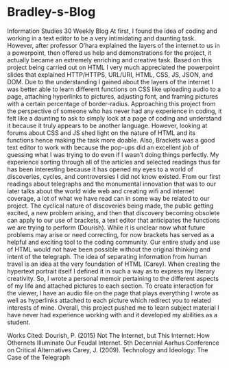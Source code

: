# Bradley-s-Blog
Information Studies 30 Weekly Blog 
At first, I found the idea of coding and working in a text editor to be a very intimidating and daunting task. However, after professor O’hara explained the layers of the internet to us in a powerpoint, then offered us help and demonstrations for the project, it actually became an extremely enriching and creative task. Based on this project being carried out on HTML I very much appreciated the powerpoint slides that explained HTTP/HTTPS, URL/URI, HTML, CSS, JS, JSON, and DOM. Due to the understanding I gained about the layers of the internet I was better able to learn different functions on CSS like uploading audio to a page, attaching hyperlinks to pictures, adjusting font, and framing pictures with a certain percentage of border-radius. Approaching this project from the perspective of someone who has never had any experience in coding, it felt like a daunting to ask to simply look at a page of coding and understand it because it truly appears to be another language. However, looking at forums about CSS and JS shed light on the nature of HTML and its functions hence making the task more doable. Also, Brackets was a good text editor to work with because the pop-ups did an excellent job of guessing what I was trying to do even if I wasn’t doing things perfectly. My experience sorting through all of the articles and selected readings thus far has been interesting because it has opened my eyes to a world of discoveries, cycles, and controversies I did not know existed. From our first readings about telegraphs and the monumental innovation that was to our later talks about the world wide web and creating wifi and internet coverage, a lot of what we have read can in some way be related to our project. The cyclical nature of discoveries being made, the public getting excited, a new problem arising, and then that discovery becoming obsolete can apply to our use of brackets, a text editor that anticipates the functions we are trying to perform (Dourish). While it is unclear now what future problems may arise or need correcting, for now brackets has served as a helpful and exciting tool to the coding community. Our entire study and use of HTML would not have been possible without the original thinking and intent of the telegraph. The idea of separating information from human travel is an idea at the very foundation of HTML (Carey). When creating the hypertext portrait itself I defined it in such a way as to express my literary creativity. So, I wrote a personal memoir pertaining to the different aspects of my life and attached pictures to each section. To create interaction for the viewer, I have an audio file on the page that plays everything I wrote as well as hyperlinks attached to each picture which redirect you to related interests of mine. Overall, this project pushed me to learn subject material I have never had experience working with and it developed my abilities as a student. 

Works Cited: 
Dourish, P. (2015) Not The Internet, but This Internet: How Othernets Illuminate Our Feudal Internet. 5th Decennial Aarhus Conference on Critical Alternatives
Carey, J. (2009). Technology and Ideology: The Case of the Telegraph
